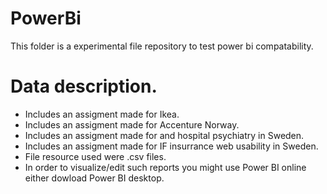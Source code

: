 # PowerBi
This folder is a experimental file repository to test power bi compatability. 
# Data description. 
- Includes an assigment made for Ikea. 
- Includes an assigment made for Accenture Norway. 
- Includes an assigment made for and hospital psychiatry in Sweden. 
- Includes an assigment made for IF insurrance web usability in Sweden. 
- File resource used were .csv files.
- In order to visualize/edit such reports you might use Power BI online either dowload Power BI desktop.   

